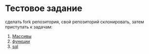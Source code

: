 # Тестовое задание

сделать fork репозитория, свой репозиторий склонировать, затем приступать к задачам:
1. [Массивы](/3.arrays)
2. [функции](/1.base-concepts)
3. [sql](/sql)